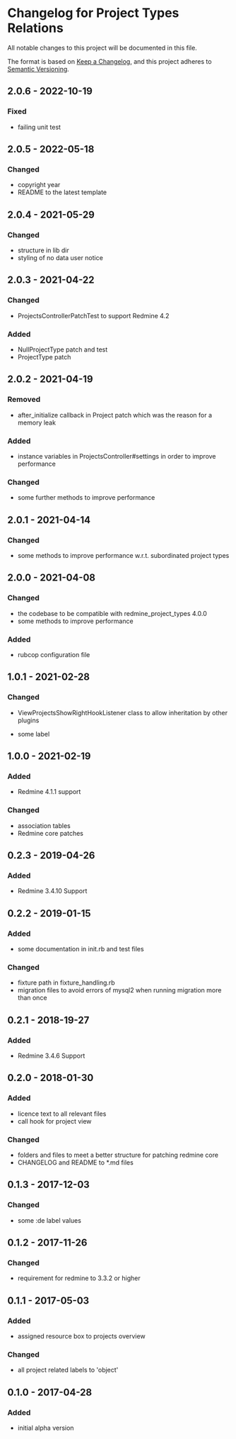 # Changelog for Project Types Relations

All notable changes to this project will be documented in this file.

The format is based on [Keep a Changelog](https://keepachangelog.com/en/1.0.0/),
and this project adheres to [Semantic Versioning](https://semver.org/spec/v2.0.0.html).

## 2.0.6 - 2022-10-19

### Fixed

* failing unit test

## 2.0.5 - 2022-05-18

### Changed

* copyright year
* README to the latest template

## 2.0.4 - 2021-05-29

### Changed

* structure in lib dir
* styling of no data user notice

## 2.0.3 - 2021-04-22

### Changed

* ProjectsControllerPatchTest to support Redmine 4.2

### Added

* NullProjectType patch and test
* ProjectType patch

## 2.0.2 - 2021-04-19

### Removed

* after_initialize callback in Project patch which was the reason for a memory leak

### Added

* instance variables in ProjectsController#settings in order to improve performance

### Changed

* some further methods to improve performance

## 2.0.1 - 2021-04-14

### Changed

* some methods to improve performance w.r.t. subordinated project types

## 2.0.0 - 2021-04-08

### Changed

* the codebase to be compatible with redmine_project_types 4.0.0
* some methods to improve performance

### Added

* rubcop configuration file

## 1.0.1 - 2021-02-28

### Changed

* ViewProjectsShowRightHookListener class to allow inheritation by other
  plugins

* some label

## 1.0.0 - 2021-02-19

### Added

* Redmine 4.1.1 support

### Changed

* association tables
* Redmine core patches

## 0.2.3 - 2019-04-26

### Added

* Redmine 3.4.10 Support

## 0.2.2 - 2019-01-15

### Added

* some documentation in init.rb and test files

### Changed

* fixture path in fixture_handling.rb
* migration files to avoid errors of mysql2 when running migration more than once

## 0.2.1 - 2018-19-27

### Added

* Redmine 3.4.6 Support

## 0.2.0 - 2018-01-30

### Added

* licence text to all relevant files
* call hook for project view

### Changed

* folders and files to meet a better structure for patching redmine core
* CHANGELOG and README to *.md files

## 0.1.3 - 2017-12-03

### Changed

* some :de label values

## 0.1.2 - 2017-11-26

### Changed

* requirement for redmine to 3.3.2 or higher

## 0.1.1 - 2017-05-03

### Added

* assigned resource box to projects overview

### Changed

* all project related labels to 'object'

## 0.1.0 - 2017-04-28

### Added

* initial alpha version
